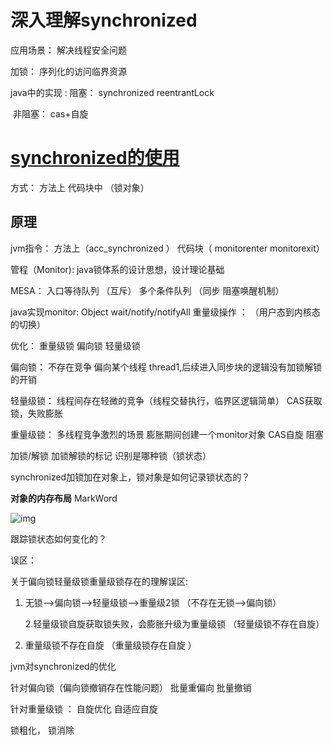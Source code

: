 # 深入理解synchronized

应用场景： 解决线程安全问题

加锁： 序列化的访问临界资源

java中的实现 :    阻塞： synchronized reentrantLock

​                            非阻塞：  cas+自旋



# [synchronized的使用](#3460-1631601809082)

方式：  方法上    代码块中    （锁对象）

## 原理

jvm指令：  方法上（acc_synchronized ）  代码块（ monitorenter monitorexit）

管程（Monitor): java锁体系的设计思想，设计理论基础

MESA：  入口等待队列 （互斥）     多个条件队列 （同步    阻塞唤醒机制）

java实现monitor:    Object     wait/notify/notifyAll     重量级操作 ： （用户态到内核态的切换） 

优化： 重量级锁     偏向锁   轻量级锁

偏向锁： 不存在竞争       偏向某个线程     thread1,后续进入同步块的逻辑没有加锁解锁的开销

轻量级锁： 线程间存在轻微的竞争（线程交替执行，临界区逻辑简单）  CAS获取锁，失败膨胀

重量级锁：  多线程竞争激烈的场景     膨胀期间创建一个monitor对象      CAS自旋     阻塞

加锁/解锁      加锁解锁的标记    识别是哪种锁（锁状态）

synchronized加锁加在对象上，锁对象是如何记录锁状态的？

**对象的内存布局**          MarkWord

![img](G:\我的文档\云笔记\chaosbead@163.com(1)\1a5af8281c1a40e9ab664a285a4307a5\clipboard.png)

跟踪锁状态如何变化的？  

误区：

关于偏向锁轻量级锁重量级锁存在的理解误区:

1. 无锁——>偏向锁——>轻量级锁——>重量级2锁       （不存在无锁——>偏向锁）

   2.轻量级锁自旋获取锁失败，会膨胀升级为重量级锁             （轻量级锁不存在自旋）

3. 重量级锁不存在自旋     （重量级锁存在自旋 ）



jvm对synchronized的优化

针对偏向锁（偏向锁撤销存在性能问题）  批量重偏向  批量撤销

针对重量级锁 ：  自旋优化  自适应自旋

锁粗化， 锁消除



